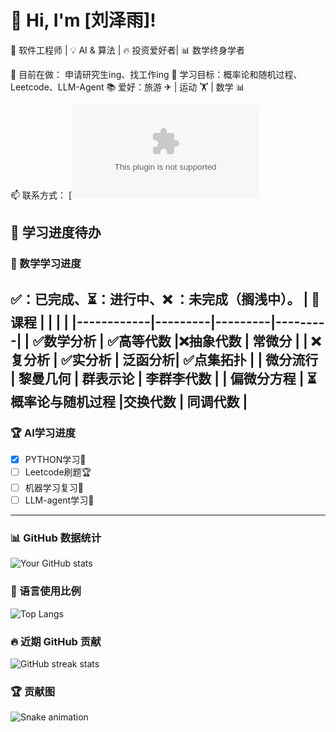 # 👋 Hi, I'm [刘泽雨]!

🚀 软件工程师 | 💡 AI & 算法 | 🔥 投资爱好者| 📊 数学终身学者  

💼 目前在做： 申请研究生ing、找工作ing
🎯 学习目标：概率论和随机过程、Leetcode、LLM-Agent
📚 爱好：旅游 ✈ | 运动 🏋 | 数学 📊 

📫 联系方式：
[![Email](liuzeyu4201@gmail.com)

## 🚀 学习进度待办
### 📌 数学学习进度
✅：已完成、⏳：进行中、❌ ：未完成（搁浅中）。
| 📌 课程 |  |  |  |
|------------|---------|---------|---------|
| ✅数学分析 | ✅高等代数 |❌抽象代数  | 常微分 |
| ❌复分析 | ✅实分析 | 泛函分析| ✅点集拓扑 |
| 微分流行 | 黎曼几何 | 群表示论 | 李群李代数 |
| 偏微分方程 | ⏳概率论与随机过程 |交换代数 | 同调代数 |
---



### 🏆 AI学习进度
- [x] PYTHON学习🐍
- [ ] Leetcode刷题🏆
- [ ] 机器学习复习🤖 
- [ ] LLM-agent学习🧠 
---



### 📊 GitHub 数据统计
![Your GitHub stats](https://github-readme-stats.vercel.app/api?username=liuzeyu4201&show_icons=true&theme=radical)
### 📌 语言使用比例
![Top Langs](https://github-readme-stats.vercel.app/api/top-langs/?username=liuzeyu4201&layout=compact&theme=radical)
### 🔥 近期 GitHub 贡献
![GitHub streak stats](https://github-readme-streak-stats.herokuapp.com/?user=liuzeyu4201&theme=dark)

### 🏆 贡献图
![Snake animation](https://github.com/liuzeyu4201/liuzeyu4201/blob/output/github-contribution-grid-snake.svg)
